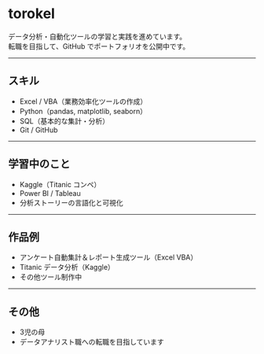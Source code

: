 # torokel

データ分析・自動化ツールの学習と実践を進めています。  
転職を目指して、GitHub でポートフォリオを公開中です。

---

## スキル

- Excel / VBA（業務効率化ツールの作成）
- Python（pandas, matplotlib, seaborn）
- SQL（基本的な集計・分析）
- Git / GitHub

---

## 学習中のこと

- Kaggle（Titanic コンペ）
- Power BI / Tableau
- 分析ストーリーの言語化と可視化

---

## 作品例

- アンケート自動集計＆レポート生成ツール（Excel VBA）
- Titanic データ分析（Kaggle）
- その他ツール制作中

---

## その他

- 3児の母
- データアナリスト職への転職を目指しています
